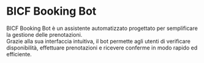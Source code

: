 # BICF Booking Bot

BICF Booking Bot è un assistente automatizzato progettato per semplificare la gestione delle prenotazioni.  
Grazie alla sua interfaccia intuitiva, il bot permette agli utenti di verificare disponibilità, effettuare prenotazioni e ricevere conferme in modo rapido ed efficiente.
